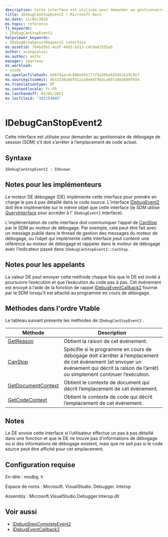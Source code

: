 ```yaml
---
description: Cette interface est utilisée pour demander au gestionnaire de débogage de session (SDM) s’il doit s’arrêter à l’emplacement de code actuel.
title: IDebugCanStopEvent2 | Microsoft Docs
ms.date: 11/04/2016
ms.topic: reference
f1_keywords:
- IDebugCanStopEvent2
helpviewer_keywords:
- IDebugBreakpointRequest2 interface
ms.assetid: 784bd5b1-4a3f-4455-b313-c4c9a82555a5
author: acangialosi
ms.author: anthc
manager: jmartens
ms.workload:
- vssdk
ms.openlocfilehash: d46f4aacdc886e455771f5a30ba82b941b29c957
ms.sourcegitcommit: 4b323a8a8bfd1a1a9e84f4b4ca88fa8da690f656
ms.translationtype: MT
ms.contentlocale: fr-FR
ms.lasthandoff: 03/05/2021
ms.locfileid: "102154845"
---
```

# <a name="idebugcanstopevent2"></a>IDebugCanStopEvent2
Cette interface est utilisée pour demander au gestionnaire de débogage de session (SDM) s’il doit s’arrêter à l’emplacement de code actuel.

## <a name="syntax"></a>Syntaxe

```
IDebugCanStopEvent2 : IUknown
```

## <a name="notes-for-implementers"></a>Notes pour les implémenteurs
 Le moteur DE débogage (DE) implémente cette interface pour prendre en charge le pas à pas détaillé dans le code source. L’interface [IDebugEvent2](../../../extensibility/debugger/reference/idebugevent2.md) doit être implémentée sur le même objet que cette interface (le SDM utilise [QueryInterface](/cpp/atl/queryinterface) pour accéder à l' `IDebugEvent2` interface).

 L’implémentation de cette interface doit communiquer l’appel de [CanStop](../../../extensibility/debugger/reference/idebugcanstopevent2-canstop.md) par le SDM au moteur de débogage. Par exemple, cela peut être fait avec un message publié dans le thread de gestion des messages du moteur de débogage, ou l’objet qui implémente cette interface peut contenir une référence au moteur de débogage et rappeler dans le moteur de débogage avec l’indicateur passé dans `IDebugCanStopEvent2::CanStop` .

## <a name="notes-for-callers"></a>Notes pour les appelants
 La valeur DE peut envoyer cette méthode chaque fois que le DE est invité à poursuivre l’exécution et que l’exécution du code pas à pas. Cet événement est envoyé à l’aide de la fonction de rappel [IDebugEventCallback2](../../../extensibility/debugger/reference/idebugeventcallback2.md) fournie par le SDM lorsqu’il est attaché au programme en cours de débogage.

## <a name="methods-in-vtable-order"></a>Méthodes dans l'ordre Vtable
 Le tableau suivant présente les méthodes de `IDebugCanStopEvent2` .

|Méthode|Description|
|------------|-----------------|
|[GetReason](../../../extensibility/debugger/reference/idebugcanstopevent2-getreason.md)|Obtient la raison de cet événement.|
|[CanStop](../../../extensibility/debugger/reference/idebugcanstopevent2-canstop.md)|Spécifie si le programme en cours de débogage doit s’arrêter à l’emplacement de cet événement (et envoyer un événement qui décrit la raison de l’arrêt) ou simplement continuer l’exécution.|
|[GetDocumentContext](../../../extensibility/debugger/reference/idebugcanstopevent2-getdocumentcontext.md)|Obtient le contexte de document qui décrit l’emplacement de cet événement.|
|[GetCodeContext](../../../extensibility/debugger/reference/idebugcanstopevent2-getcodecontext.md)|Obtient le contexte de code qui décrit l’emplacement de cet événement.|

## <a name="remarks"></a>Notes
 Le DE envoie cette interface si l’utilisateur effectue un pas à pas détaillé dans une fonction et que le DE ne trouve pas d’informations de débogage ou si des informations de débogage existent, mais que ne sait pas si le code source peut être affiché pour cet emplacement.

## <a name="requirements"></a>Configuration requise
 En-tête : msdbg. h

 Espace de noms : Microsoft. VisualStudio. Debugger. Interop

 Assembly : Microsoft.VisualStudio.Debugger.Interop.dll

## <a name="see-also"></a>Voir aussi
- [IDebugStepCompleteEvent2](../../../extensibility/debugger/reference/idebugstepcompleteevent2.md)
- [IDebugEventCallback2](../../../extensibility/debugger/reference/idebugeventcallback2.md)
